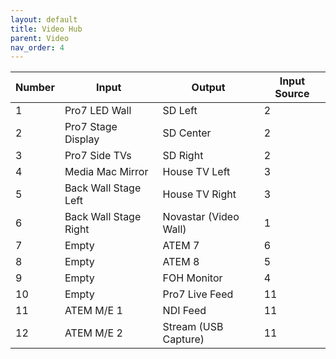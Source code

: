```yaml
---
layout: default
title: Video Hub
parent: Video
nav_order: 4
---
```


| Number | Input | Output | Input Source |
| --- | --- | --- | --- |
| 1 | Pro7 LED Wall | SD Left | 2 |
| 2 | Pro7 Stage Display | SD Center | 2 |
| 3 | Pro7 Side TVs | SD Right | 2 |
| 4 | Media Mac Mirror | House TV Left | 3 |
| 5 | Back Wall Stage Left | House TV Right | 3 |
| 6 | Back Wall Stage Right | Novastar (Video Wall) | 1 |
| 7 | Empty | ATEM 7 | 6 |
| 8 | Empty | ATEM 8 | 5 |
| 9 | Empty | FOH Monitor | 4 |
| 10 | Empty | Pro7 Live Feed | 11 |
| 11 | ATEM M/E 1 | NDI Feed | 11 |
| 12 | ATEM M/E 2 | Stream (USB Capture) | 11 |
